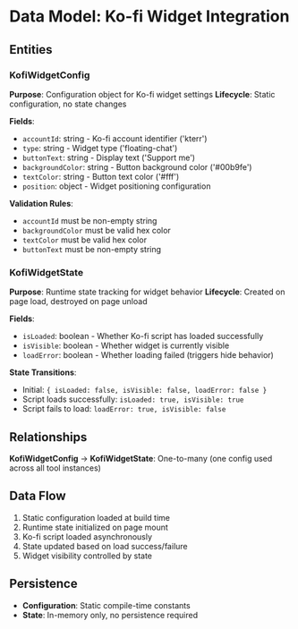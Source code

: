 # Data Model: Ko-fi Widget Integration

## Entities

### KofiWidgetConfig
**Purpose**: Configuration object for Ko-fi widget settings
**Lifecycle**: Static configuration, no state changes

**Fields**:
- `accountId`: string - Ko-fi account identifier ('kterr')
- `type`: string - Widget type ('floating-chat')
- `buttonText`: string - Display text ('Support me')
- `backgroundColor`: string - Button background color ('#00b9fe')
- `textColor`: string - Button text color ('#fff')
- `position`: object - Widget positioning configuration

**Validation Rules**:
- `accountId` must be non-empty string
- `backgroundColor` must be valid hex color
- `textColor` must be valid hex color
- `buttonText` must be non-empty string

### KofiWidgetState
**Purpose**: Runtime state tracking for widget behavior
**Lifecycle**: Created on page load, destroyed on page unload

**Fields**:
- `isLoaded`: boolean - Whether Ko-fi script has loaded successfully
- `isVisible`: boolean - Whether widget is currently visible
- `loadError`: boolean - Whether loading failed (triggers hide behavior)

**State Transitions**:
- Initial: `{ isLoaded: false, isVisible: false, loadError: false }`
- Script loads successfully: `isLoaded: true, isVisible: true`
- Script fails to load: `loadError: true, isVisible: false`

## Relationships

**KofiWidgetConfig** → **KofiWidgetState**: One-to-many (one config used across all tool instances)

## Data Flow

1. Static configuration loaded at build time
2. Runtime state initialized on page mount
3. Ko-fi script loaded asynchronously
4. State updated based on load success/failure
5. Widget visibility controlled by state

## Persistence

- **Configuration**: Static compile-time constants
- **State**: In-memory only, no persistence required